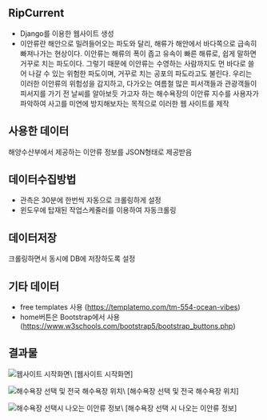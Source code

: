 ## RipCurrent
- Django를 이용한 웹사이트 생성
- 이안류란 해안으로 밀려들어오는 파도와 달리, 해류가 해안에서 바다쪽으로 급속히 빠져나가는 현상이다.
이안류는 해류의 폭이 좁고 유속이 빠른 해류로, 쉽게 말하면 거꾸로 치는 파도이다. 그렇기 때문에
이안류는 수영하는 사람까지도 먼 바다로 쓸어 나갈 수 있는 위험한 파도이며, 거꾸로 치는 공포의 파도라고도 불린다.
우리는 이러한 이안류의 위험성을 감지하고, 다가오는 여름철 많은 피서객들과 관광객들이 피서지를 가기 전 날씨를 알아보듯 가고자 하는
해수욕장의 이안류 지수를 사용자가 파악하여 사고를 미연에 방지해보자는 목적으로 이러한 웹 사이트를 제작

## 사용한 데이터
해양수산부에서 제공하는 이안류 정보를 JSON형태로 제공받음

## 데이터수집방법
- 관측은 30분에 한번씩 자동으로 크롤링하게 설정
- 윈도우에 탑재된 작업스케줄러를 이용하여 자동크롤링

## 데이터저장
크롤링하면서 동시에 DB에 저장하도록 설정

## 기타 데이터
- free templates 사용 (https://templatemo.com/tm-554-ocean-vibes)
- home버튼은 Bootstrap에서 사용 (https://www.w3schools.com/bootstrap5/bootstrap_buttons.php)

## 결과물
![웹사이트 시작화면](https://user-images.githubusercontent.com/108312250/192415535-c3704c29-b0c2-4d3a-9a8c-0ff0368f2f5c.png)\\
[웹사이트 시작화면]

![해수욕장 선택 및 전국 해수욕장 위치](https://user-images.githubusercontent.com/108312250/192415209-63936cf7-a350-4ef4-8ede-f3034ff5bc9f.png)\\
[해수욕장 선택 및 전국 해수욕장 위치]

![해수욕장 선택시 나오는 이안류 정보](https://user-images.githubusercontent.com/108312250/192415211-54a786f6-47c0-4977-9d4d-ea57136121bb.png)\\
[해수욕장 선택 시 나오는 이안류 정보]
